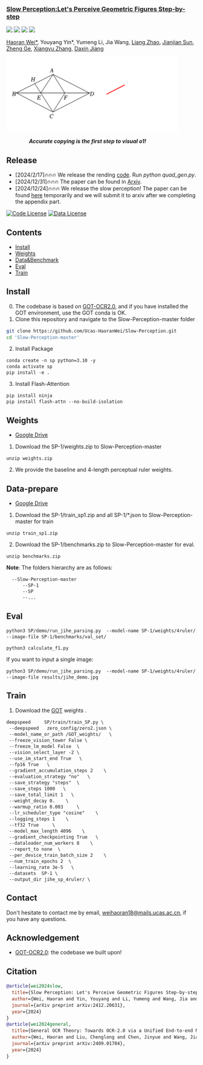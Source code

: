<h3><a href="">Slow Perception:Let's Perceive Geometric Figures Step-by-step</a></h3>
<a href="https://drive.google.com/drive/folders/16N6ptKENnyvAuJq7ZF6BtMWiqUsNTobc?usp=sharing"><img src="https://img.shields.io/badge/data-yellow"></a>
<a href="https://drive.google.com/drive/folders/16N6ptKENnyvAuJq7ZF6BtMWiqUsNTobc?usp=sharing"><img src="https://img.shields.io/badge/weights-red"></a>
<a href="https://arxiv.org/abs/2412.20631"><img src="https://img.shields.io/badge/Paper-PDF-orange"></a> 
<a href="https://zhuanlan.zhihu.com/p/17315205259"><img src="https://img.shields.io/badge/zhihu-blue"></a> 

[Haoran Wei*](https://scholar.google.com/citations?user=J4naK0MAAAAJ&hl=en), Youyang Yin*, Yumeng Li, Jia Wang, [Liang Zhao](https://scholar.google.com.hk/citations?user=uJJ5zskAAAAJ&hl=zh-CN&oi=sra),  [Jianjian Sun](https://scholar.google.com/citations?user=MVZrGkYAAAAJ&hl=en), [Zheng Ge](https://joker316701882.github.io/), [Xiangyu Zhang](https://scholar.google.com/citations?user=yuB-cfoAAAAJ&hl=en), [Daxin Jiang](https://scholar.google.com.hk/citations?user=N-wAHCoAAAAJ&hl=zh-CN&oi=ao)

<p align="left">
<img src="assets/img1.jpg" style="width: 255px" align=left>
<img src="assets/geometric.gif" style="width: 200px" align=center>
</p>



&emsp;&emsp;&emsp;&emsp; ***Accurate copying is the first step to visual o1!***




## Release
- [2024/2/17]🔥🔥🔥 We release the rending [code](https://github.com/Ucas-HaoranWei/Slow-Perception/tree/main/Slow-Perception-master/rendering). Run *python quad_gen.py*.
- [2024/12/31]🔥🔥🔥 The paper can be found in [Arxiv](https://arxiv.org/abs/2412.20631).
- [2024/12/24]🔥🔥🔥 We release the slow perception! The paper can be found [here](https://github.com/Ucas-HaoranWei/Slow-Perception/blob/main/Slow_perception.pdf) temporarily and we will submit it to arxiv after we completing the appendix part.



[![Code License](https://img.shields.io/badge/Code%20License-Apache_2.0-green.svg)](https://github.com/tatsu-lab/stanford_alpaca/blob/main/LICENSE)
[![Data License](https://img.shields.io/badge/Data%20License-CC%20By%20NC%204.0-red.svg)](https://github.com/tatsu-lab/stanford_alpaca/blob/main/DATA_LICENSE)



## Contents
- [Install](#install)
- [Weights](#weights)
- [Data&Benchmark](#data-prepare)
- [Eval](#eval)
- [Train](#train)



## Install
0. The codebase is based on [GOT-OCR2.0](https://github.com/Ucas-HaoranWei/GOT-OCR2.0), and if you have installed the GOT environment, use the GOT conda is OK.
1. Clone this repository and navigate to the Slow-Perception-master folder
```bash
git clone https://github.com/Ucas-HaoranWei/Slow-Perception.git
cd 'Slow-Perception-master'
```
2. Install Package
```Shell
conda create -n sp python=3.10 -y
conda activate sp
pip install -e .
```

3. Install Flash-Attention
```
pip install ninja
pip install flash-attn --no-build-isolation
```

## Weights
- [Google Drive](https://drive.google.com/drive/folders/16N6ptKENnyvAuJq7ZF6BtMWiqUsNTobc?usp=sharing)
1. Download the SP-1/weights.zip to Slow-Perception-master
```Shell
unzip weights.zip
```   
2. We provide the baseline and 4-length perceptual ruler weights.


## Data-prepare
- [Google Drive](https://drive.google.com/drive/folders/16N6ptKENnyvAuJq7ZF6BtMWiqUsNTobc?usp=sharing)
1. Download the SP-1/train_sp1.zip and all SP-1/*.json to Slow-Perception-master for train
```Shell
unzip train_sp1.zip
```
2. Download the SP-1/benchmarks.zip  to Slow-Perception-master for eval.
```Shell
unzip benchmarks.zip
```
**Note**:
The folders hierarchy are as follows:
```
  --Slow-Perception-master
      --SP-1
      --SP  
      --...
```

## Eval

```Shell
python3 SP/demo/run_jihe_parsing.py  --model-name SP-1/weights/4ruler/  --image-file SP-1/benchmarks/val_set/
```
```Shell
python3 calculate_f1.py
```
If you want to input a single image:
```Shell
python3 SP/demo/run_jihe_parsing.py  --model-name SP-1/weights/4ruler/  --image-file results/jihe_demo.jpg
```

## Train
1. Download the [GOT](https://github.com/Ucas-HaoranWei/GOT-OCR2.0) weights .
```Shell
deepspeed     SP/train/train_SP.py \
 --deepspeed   zero_config/zero2.json \
 --model_name_or_path /GOT_weights/   \
 --freeze_vision_tower False \
 --freeze_lm_model False  \
 --vision_select_layer -2 \
 --use_im_start_end True   \
 --fp16 True   \
 --gradient_accumulation_steps 2    \
 --evaluation_strategy "no"   \
 --save_strategy "steps"  \
 --save_steps 1000   \
 --save_total_limit 1   \
 --weight_decay 0.    \
 --warmup_ratio 0.003     \
 --lr_scheduler_type "cosine"    \
 --logging_steps 1    \
 --tf32 True     \
 --model_max_length 4096    \
 --gradient_checkpointing True   \
 --dataloader_num_workers 8    \
 --report_to none  \
 --per_device_train_batch_size 2    \
 --num_train_epochs 2  \
 --learning_rate 3e-5   \
 --datasets  SP-1 \
 --output_dir jihe_sp_4ruler/ \
```

## Contact
Don't hesitate to contact me by email, weihaoran18@mails.ucas.ac.cn, if you have any questions.


## Acknowledgement
- [GOT-OCR2.0](https://github.com/Ucas-HaoranWei/GOT-OCR2.0): the codebase we built upon!

## Citation
```bibtex
@article{wei2024slow,
  title={Slow Perception: Let's Perceive Geometric Figures Step-by-step},
  author={Wei, Haoran and Yin, Youyang and Li, Yumeng and Wang, Jia and Zhao, Liang and Sun, Jianjian and Ge, Zheng and Zhang, Xiangyu},
  journal={arXiv preprint arXiv:2412.20631},
  year={2024}
}
@article{wei2024general,
  title={General OCR Theory: Towards OCR-2.0 via a Unified End-to-end Model},
  author={Wei, Haoran and Liu, Chenglong and Chen, Jinyue and Wang, Jia and Kong, Lingyu and Xu, Yanming and Ge, Zheng and Zhao, Liang and Sun, Jianjian and Peng, Yuang and others},
  journal={arXiv preprint arXiv:2409.01704},
  year={2024}
}




